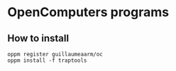 # OpenComputers programs

## How to install

```
oppm register guillaumeaarm/oc
oppm install -f traptools
```

